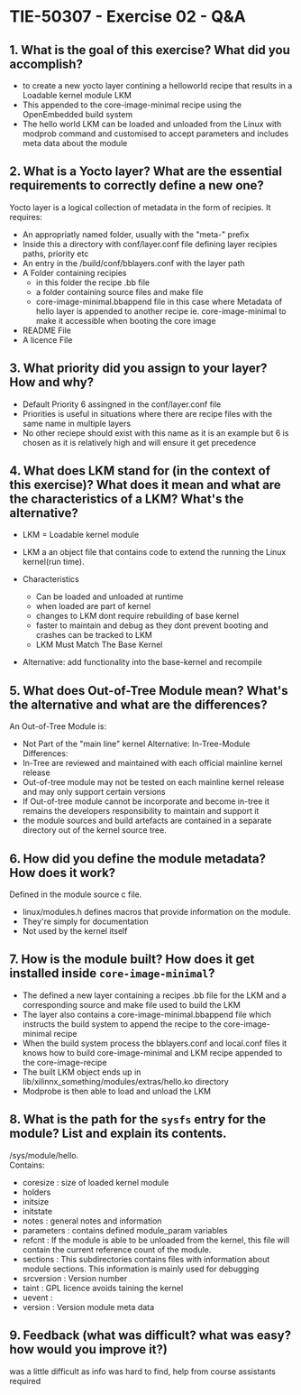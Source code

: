 # TIE-50307 - Exercise 02 - Q&A

## 1. What is the goal of this exercise? What did you accomplish?
- to create a new yocto layer contining a helloworld recipe that results in a Loadable kernel module LKM 
- This appended to the core-image-minimal recipe using the OpenEmbedded build system
- The hello world LKM can be loaded and unloaded from the Linux with modprob command and customised to accept parameters     and includes meta data about the module
## 2. What is a Yocto layer? What are the essential requirements to correctly define a new one?
Yocto layer is a logical collection of metadata in the form of recipies.
It requires:
- An appropriatly named folder, usually with the "meta-" prefix
- Inside this a directory with conf/layer.conf file defining layer recipies paths, priority etc
- An entry in the /build/conf/bblayers.conf with the layer path
- A Folder containing recipies
    - in this folder the recipe .bb file
    - a folder containing source files and make file
    - core-image-minimal.bbappend file in this case where Metadata of hello layer is appended to another recipe ie.              core-image-minimal to make it accessible when booting the core image
- README File
- A licence File

## 3. What priority did you assign to your layer? How and why?
- Default Priority 6 assingned in the conf/layer.conf file
- Priorities is useful in situations where there are recipe files with the same name in multiple layers
- No other reciepe should exist with this name as it is an example but 6 is chosen as it is relatively high and will         ensure it get precedence

## 4. What does LKM stand for (in the context of this exercise)? What does it mean and what are the characteristics of a LKM? What's the alternative?
- LKM = Loadable kernel module
- LKM a an object file that contains code to extend the running the Linux kernel(run time).
- Characteristics
    - Can be loaded and unloaded at runtime
    - when loaded are part of kernel
    - changes to LKM dont require rebuilding of base kernel
    - faster to maintain and debug as they dont prevent booting and crashes can be tracked to LKM
    - LKM Must Match The Base Kernel

- Alternative: add functionality into the base-kernel and recompile
 
## 5. What does Out-of-Tree Module mean? What's the alternative and what are the differences?
An Out-of-Tree Module is:
- Not Part of the "main line" kernel 
Alternative: In-Tree-Module
Differences: 
- In-Tree are reviewed and maintained with each official mainline kernel release
- Out-of-tree module may not be tested on each mainline kernel release and may only support certain versions
- If Out-of-tree module cannot be incorporate and become in-tree it remains the developers responsibility to maintain and    support it 
- the module sources and build artefacts are contained in a separate directory out of the kernel source tree.
## 6. How did you define the module metadata? How does it work?
Defined in the module source c file.  
- linux/modules.h defines macros that provide information on the module.  
- They're simply for documentation
- Not used by the kernel itself

## 7. How is the module built? How does it get installed inside `core-image-minimal`?
- The defined a new layer containing a recipes .bb file for the LKM and a corresponding source and make file used to build the LKM
- The layer also contains a  core-image-minimal.bbappend file which instructs the build system to append the recipe to the core-image-minimal recipe
- When the build system process the bblayers.conf and local.conf files it knows how to build core-image-minimal and LKM recipe appended to the core-image-recipe  
- The built LKM object ends up in lib/xilinnx_something/modules/extras/hello.ko directory
- Modprobe is then able to load and unload the LKM

## 8. What is the path for the `sysfs` entry for the module? List and explain its contents.
/sys/module/hello.  
Contains:
- coresize : size of loaded kernel module
- holders
- initsize
- initstate
- notes : general notes and information
- parameters : contains defined module_param variables
- refcnt : If the module is able to be unloaded from the kernel, this file will contain the current reference count of the module.
- sections : This subdirectories contains files with information about module sections. This information is mainly used                 for debugging
- srcversion : Version number
- taint : GPL licence avoids taining the kernel
- uevent : 
- version : Version module meta data
## 9. Feedback (what was difficult? what was easy? how would you improve it?)
was a little difficult as info was hard to find,  help from course assistants required